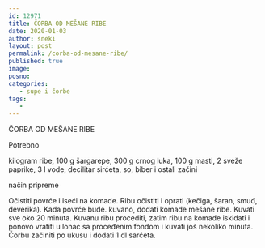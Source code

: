 ```yaml
---
id: 12971
title: ČORBA OD MEŠANE RIBE
date: 2020-01-03
author: sneki
layout: post
permalink: /corba-od-mesane-ribe/
published: true
image: 
posno: 
categories:
   - supe i čorbe
tags:
   -
---
```

ČORBA OD MEŠANE RIBE

Potrebno 


kilogram ribe,
100 g šargarepe, 
300 g crnog luka, 
100 g masti, 
2 sveže paprike, 
3 l vode,
 decilitar sirćeta,
so, 
biber 
i ostali začini

način pripreme

Očistiti povrće i iseći na komade. Ribu očistiti i
oprati (kečiga, šaran, smuđ, deverika). Kada povrće bude.
kuvano, dodati komade mešane ribe. Kuvati sve oko 20
minuta. Kuvanu ribu procediti, zatim ribu na komade
iskidati i ponovo vratiti u lonac sa proceđenim fondom
i kuvati još nekoliko minuta. Čorbu začiniti po ukusu i
dodati 1 dl sarćeta.
  

